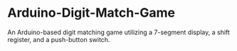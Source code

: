 # Arduino-Digit-Match-Game
 An Arduino-based digit matching game utilizing a 7-segment display, a shift register, and a push-button switch.
